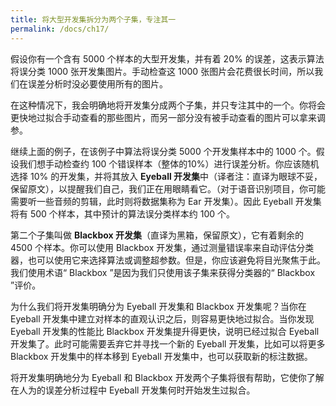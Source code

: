 ```yaml
---
title: 将大型开发集拆分为两个子集，专注其一
permalink: /docs/ch17/
---
```


假设你有一个含有 5000 个样本的大型开发集，并有着 20% 的误差，这表示算法将误分类 1000 张开发集图片。手动检查这 1000 张图片会花费很长时间，所以我们在误差分析时没必要使用所有的图片。

在这种情况下，我会明确地将开发集分成两个子集，并只专注其中的一个。你将会更快地过拟合手动查看的那些图片，而另一部分没有被手动查看的图片可以拿来调参。

继续上面的例子，在该例子中算法将误分类 5000 个开发集样本中的 1000 个。假设我们想手动检查约 100 个错误样本（整体的10%）进行误差分析。你应该随机选择 10% 的开发集，并将其放入 **Eyeball 开发集**中（译者注：直译为眼球不妥，保留原文），以提醒我们自己，我们正在用眼睛看它。（对于语音识别项目，你可能需要听一些音频的剪辑，此时则将数据集称为 Ear 开发集）。因此 Eyeball 开发集将有 500 个样本，其中预计的算法误分类样本约 100 个。

第二个子集叫做 **Blackbox 开发集**（直译为黑箱，保留原文），它有着剩余的 4500 个样本。你可以使用 Blackbox 开发集，通过测量错误率来自动评估分类器，也可以使用它来选择算法或调整超参数。但是，你应该避免将目光聚焦于此。我们使用术语“ Blackbox ”是因为我们只使用该子集来获得分类器的“ Blackbox ”评价。

为什么我们将开发集明确分为 Eyeball 开发集和 Blackbox 开发集呢？当你在 Eyeball 开发集中建立对样本的直观认识之后，则容易更快地过拟合。当你发现 Eyeball 开发集的性能比 Blackbox 开发集提升得更快，说明已经过拟合 Eyeball 开发集了。此时可能需要丢弃它并寻找一个新的 Eyeball 开发集，比如可以将更多 Blackbox 开发集中的样本移到 Eyeball 开发集中，也可以获取新的标注数据。

将开发集明确地分为 Eyeball 和 Blackbox 开发两个子集将很有帮助，它使你了解在人为的误差分析过程中 Eyeball 开发集何时开始发生过拟合。
